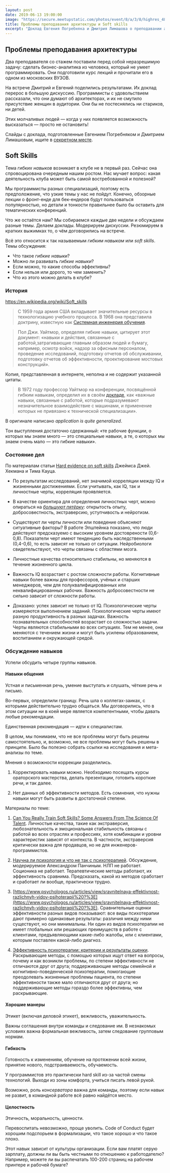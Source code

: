 ```yaml
---
layout: post
date: 2019-06-13 19:00:00
image: "https://secure.meetupstatic.com/photos/event/8/a/3/8/highres_482015384.jpeg"
title: Проблемы преподавания архитектуры и Soft skills
excerpt: "Доклад Евгения Погребняка и Дмитрия Лимашова о преподавании архитектуры и групповое обсуждение soft skills."
---
```


## Проблемы преподавания архитектуры

Два преподавателя со стажем поставили перед собой неразрешимую задачу: сделать бизнес-аналитика из человека, который не умеет программировать. Они подготовили курс лекций и прочитали его в одном из московских ВУЗОВ.

На встрече Дмитрий и Евгений поделились результатами. Их доклад перерос в большую дискуссию. Программисты с удовольствием рассказали, что они думают об архитекторах, и их не смутило присутствие женщин в аудитории. Они бы не постеснялись ни стариков, ни детей.

Этих молчаливых людей&nbsp;&mdash; когда у них появляется возможность высказаться&nbsp;&mdash; просто не остановить!

Слайды с доклада, подготовленные Евгением Погребняком и Дмитрием Лимашовым, ищите в [секретном месте](https://speakerdeck.com/epogrebnyak/it-arkhitiektura-opyt-priepodavaniia).

## Soft Skills

Тема *гибких навыков* возникает в клубе не в первый раз. Сейчас она спровоцирована очередным нашим ростом. Нас мучает вопрос: какая деятельность клуба может быть самой востребованной и полезной?

Мы программисты разных специализаций, поэтому есть предположение, что узкие темы у нас не пойдут. Конечно, обзорные лекции о фронт-енде для бек-ендеров будут пользоваться популярностью, но детали и тонкости правильнее было бы оставить для тематических конференций.

Что же остаётся нам? Мы собираемся каждые две недели и обсуждаем разные темы. Делаем доклады. Модерируем дискуссии. Резюмируем в кратких выжимках то, о чём договорились на встрече.

Всё это относится к так называемым *гибким навыкам* или *soft skills*. Темы обсуждения:

* Что такое *гибкие навыки*?
* Можно ли развивать *гибкие навыки*?
* Если можно, то какие способы эффективны?
* Если нельзя или дорого, то чем заменить?
* Что из этого можно делать в клубе?

### История

https://en.wikipedia.org/wiki/Soft_skills

> C 1959 года армия США вкладывает значительные ресурсы в технологизацию учебного процесса. В 1968 она представила доктрину, известную как [Системная инженерия обучения](https://stacks.stanford.edu/file/druid:tv440px2527/tv440px2527.pdf).

> Пол Джи. Уайтмор, определяя гибкие навыки, цитирует этот документ: &laquo;навыки и действия, связанные с работой,затрагивающие главным образом людей и бумагу, например, осмотр войск, надзор за офисным персоналом, проведение исследований, подготовку отчетов об обслуживании, подготовку отчетов об эффективности, проектирование мостовых конструкций&raquo;.

Копия, представленная в интернете, неполна и не содержит указанной цитаты.

> В 1972 году профессор Уайтмор на конференции, посвящённой гибким навыкам, определил их в своём [докладе](https://archive.org/stream/DTIC_ADA099612/DTIC_ADA099612_djvu.txt), как &laquo;важные навыки, связанные с работой, которые подразумевают незначительное взаимодействие с машинами, и применение которых не привязано к технической специализации&raquo;.

В оригинале написано *application is quite generalized*.

Тон выступления достаточно сдержанный: &laquo;те рабочие функции, о которых мы знаем много&nbsp;&mdash; это специальные навыки, а те, о которых мы знаем очень мало&nbsp;&mdash; это гибкие навыки&raquo;.

### Состояние дел

По материалам статьи [Hard evidence on soft skills](https://www.ncbi.nlm.nih.gov/pmc/articles/PMC3612993/) Джеймса Джей. Хекмана и Тима Кауца.

* По результатам исследований, нет значимой корреляции между IQ и жизненными достижениями. Если учитывать, как IQ, так и личностные черты, корреляция проявляется.

* В качестве ориентира для определения личностных черт, можно опираться на [*большуют пятёрку*](https://ru.wikipedia.org/wiki/Большая_пятёрка_(психология)): открытость опыту, добросовестность, экстраверсию, уступчивость и нейротизм.

* Существуют ли черты личности или поведение объясняют ситуативные факторы? В работе Эпштейнка показано, что люди действуют предсказуемо с высоким уровнем достоврености (0,6-0,8). Показатели черт имеют тенденцию быть наследственными (0,4-0,6), то есть зависят не только от ситуации. Нейробиологи свидетельствуют, что черты связаны с областями мозга.

* Личностные качества относительно стабильны, но меняются в течение жизненного цикла.

* Важность IQ возрастает с ростом сложности работы. Когнитивные навыки более важны для профессоров, учёных и старших менеджеров, чем для полуквалифицированных или неквалифицированных рабочих. Важность добросовестности не сильно зависит от сложности работы.

* Доказано: успех зависит не только от IQ. Психологические черты измеряются выполнением заданий. Психологические черты имеют разную продуктивность в разных задачах. Важность познавательных способностей возрастает со сложностью задачи. Черты являются стабильными во всех ситуациях. Тем не менее, они меняются с течением жизни и могут быть усилены образованием, воспитанием и окружающей средой.

### Обсуждение навыков

Успели обсудить четыре группы навыков.

#### Навыки общения

Устная и письменная речь, умение выступать и слушать, чёткие речь и письмо.

Во-первых, определили границу. Речь шла о коллегах-заиках, с которыми действительно трудно общаться. Мы договорились, что в этом ситуации ни в коей мере является компетентными, чтобы давать любые рекомендации.

Единственная рекомендация&nbsp;&mdash; идти к специалистам.

В целом, мы понимаем, что не все проблемы могут быть решены самостоятельно, и, возможно, не все проблемы могут быть решены в принципе. Было бы полезно собрать ссылки на исследования и мета-анализы по теме.

Мнения о возможности коррекции разделились.

1. Корректировать навыки можно. Необходимо посещать курсы ораторского мастерства, делать презентации, готовить короткие речи, и так далее.

1. Нет данных об эффективности методов. Есть сомнения, что нужны навыки могут быть развиты в достаточной степени.

Материалы по теме:

1. [Can You Really Train Soft Skills? Some Answers From The Science Of Talent](https://www.forbes.com/sites/tomaspremuzic/2018/06/14/can-you-really-train-soft-skills-some-answers-from-the-science-of-talent/#44954dd5c460).
Личностые качества, такие как экстраверсия, любознательность и эмоциональная стабильность связаны с работой во всех отраслях и профессиях, хотя комбинации и уровни характеристик зависят от контекста. В частности, экстраверсия критически важна для продавцов, но не для инженеров-программистов.

1. [Научна ли психология и что не так с психотерапией](https://www.youtube.com/watch?v=MTx3XdcKFDE). Обсуждение, модерируемое Александром Панчиным. НЛП не работает. Соционика не работает. Терапевтические методы работают, их эффективность сравнима. Предсказать, какой из методов сработает и сработает ли вообще, практически трудно.

1. [https://www.psychologos.ru/articles/view/sravnitelnaya-effektivnost-razlichnyh-vidov-psihoterapii%20?%3E](https://www.psychologos.ru/articles/view/sravnitelnaya-effektivnost-razlichnyh-vidov-psihoterapii%20?%3E). Сравнительные оценки эффективности разных видов показывают: все виды психотерапии дают примерно одинаковые результаты: различия между ними существуют, но они минимальны. Ни один из видов психотерапии не имеет глобальных или решающих преимуществ в работе с клиентами, предъявляющими какие-либо жалобы, или с клиентами, которым поставлен какой-либо диагноз. 

1. [Эффективность психотерапии: критерии и результаты оценки](https://www.psychologos.ru/articles/view/effektivnost-psihoterapii-dvoe-zn--kriterii-i-rezultaty-ocenki). Раскрывающие методы, с помощью которых ищут ответ на вопросы, почему и как возникли проблемы, по степени эффективности не отличаются друг от друга; поддерживающие методы семейной и когнитивно-поведенческой психотерапии, помогающие преодолевать жизненные проблемы пациента, по степени эффективности также мало отличаются друг от друга; но поддерживающие методы гораздо более эффективны, чем раскрывающие.

#### Хорошие манеры

Этикет (включая деловой этикет), вежливость, уважительность.

Важны соглашения внутри команды и следование им. В незнакомых условиях важна формальная вежливость, затем следование групповым нормам.

#### Гибкость

Готовность к изменениям, обучение на протяжении всей жизни, принятие нового, подстраиваемость, обучаемость.

У программистов это практически hard skill из-за частой смены технологий. Выходи из зоны комфорта, учиться писать левой рукой.

Возможно, роль *консерватора* важна для команды, поэтому если навык не развит, в командной работе всё равно найдётся место.

#### Целостность

Этичность, моральность, ценности.

Перевоспитать невозможно, проще уволить. Code of Conduct будет хорошим подспорьем в формализации, что такое хорошо и что такое плохо.

Этот навык зависит от культуры организации. Если вам платят серую зарплату, должны ли вы быть честными по отношению к работодателю? Например, можете ли вы распечатать 100-200 страниц на рабочем принтере и рабочей бумаге?

